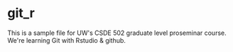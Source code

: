 # git_r

This is a sample file for UW's CSDE 502 graduate level proseminar course. We're learning Git with Rstudio & github. 